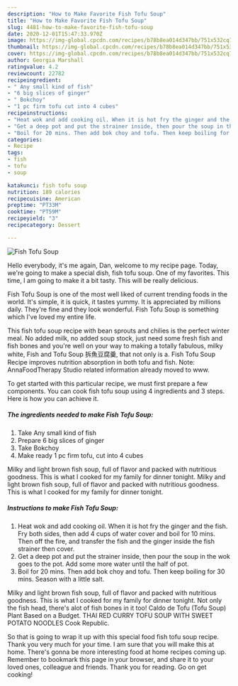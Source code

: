 ```yaml
---
description: "How to Make Favorite Fish Tofu Soup"
title: "How to Make Favorite Fish Tofu Soup"
slug: 4481-how-to-make-favorite-fish-tofu-soup
date: 2020-12-01T15:47:33.970Z
image: https://img-global.cpcdn.com/recipes/b78b8ea014d347bb/751x532cq70/fish-tofu-soup-recipe-main-photo.jpg
thumbnail: https://img-global.cpcdn.com/recipes/b78b8ea014d347bb/751x532cq70/fish-tofu-soup-recipe-main-photo.jpg
cover: https://img-global.cpcdn.com/recipes/b78b8ea014d347bb/751x532cq70/fish-tofu-soup-recipe-main-photo.jpg
author: Georgia Marshall
ratingvalue: 4.2
reviewcount: 22782
recipeingredient:
- " Any small kind of fish"
- "6 big slices of ginger"
- " Bokchoy"
- "1 pc firm tofu cut into 4 cubes"
recipeinstructions:
- "Heat wok and add cooking oil. When it is hot fry the ginger and the fish. Fry both sides, then add 4 cups of water cover and boil for 10 mins. Then off the fire, and transfer the fish and the ginger inside the fish strainer then cover."
- "Get a deep pot and put the strainer inside, then pour the soup in the wok goes to the pot. Add some more water until the half of pot."
- "Boil for 20 mins. Then add bok choy and tofu. Then keep boiling for 30 mins. Season with a little salt."
categories:
- Recipe
tags:
- fish
- tofu
- soup

katakunci: fish tofu soup 
nutrition: 189 calories
recipecuisine: American
preptime: "PT33M"
cooktime: "PT59M"
recipeyield: "3"
recipecategory: Dessert

---
```



![Fish Tofu Soup](https://img-global.cpcdn.com/recipes/b78b8ea014d347bb/751x532cq70/fish-tofu-soup-recipe-main-photo.jpg)

Hello everybody, it's me again, Dan, welcome to my recipe page. Today, we're going to make a special dish, fish tofu soup. One of my favorites. This time, I am going to make it a bit tasty. This will be really delicious.

Fish Tofu Soup is one of the most well liked of current trending foods in the world. It's simple, it is quick, it tastes yummy. It is appreciated by millions daily. They're fine and they look wonderful. Fish Tofu Soup is something which I've loved my entire life.

This fish tofu soup recipe with bean sprouts and chilies is the perfect winter meal. No added milk, no added soup stock, just need some fresh fish and fish bones and you&#39;re well on your way to making a totally fabulous, milky white, Fish and Tofu Soup 拆魚豆腐羹, that not only is a. Fish Tofu Soup Recipe improves nutrition absorption in both tofu and fish. Note: AnnaFoodTherapy Studio related information already moved to www.


To get started with this particular recipe, we must first prepare a few components. You can cook fish tofu soup using 4 ingredients and 3 steps. Here is how you can achieve it.

<!--inarticleads1-->

##### The ingredients needed to make Fish Tofu Soup:

1. Take  Any small kind of fish
1. Prepare 6 big slices of ginger
1. Take  Bokchoy
1. Make ready 1 pc firm tofu, cut into 4 cubes


Milky and light brown fish soup, full of flavor and packed with nutritious goodness. This is what I cooked for my family for dinner tonight. Milky and light brown fish soup, full of flavor and packed with nutritious goodness. This is what I cooked for my family for dinner tonight. 

<!--inarticleads2-->

##### Instructions to make Fish Tofu Soup:

1. Heat wok and add cooking oil. When it is hot fry the ginger and the fish. Fry both sides, then add 4 cups of water cover and boil for 10 mins. Then off the fire, and transfer the fish and the ginger inside the fish strainer then cover.
1. Get a deep pot and put the strainer inside, then pour the soup in the wok goes to the pot. Add some more water until the half of pot.
1. Boil for 20 mins. Then add bok choy and tofu. Then keep boiling for 30 mins. Season with a little salt.


Milky and light brown fish soup, full of flavor and packed with nutritious goodness. This is what I cooked for my family for dinner tonight. Not only the fish head, there&#39;s alot of fish bones in it too! Caldo de Tofu (Tofu Soup) Plant Based on a Budget. THAI RED CURRY TOFU SOUP WITH SWEET POTATO NOODLES Cook Republic. 

So that is going to wrap it up with this special food fish tofu soup recipe. Thank you very much for your time. I am sure that you will make this at home. There's gonna be more interesting food at home recipes coming up. Remember to bookmark this page in your browser, and share it to your loved ones, colleague and friends. Thank you for reading. Go on get cooking!
